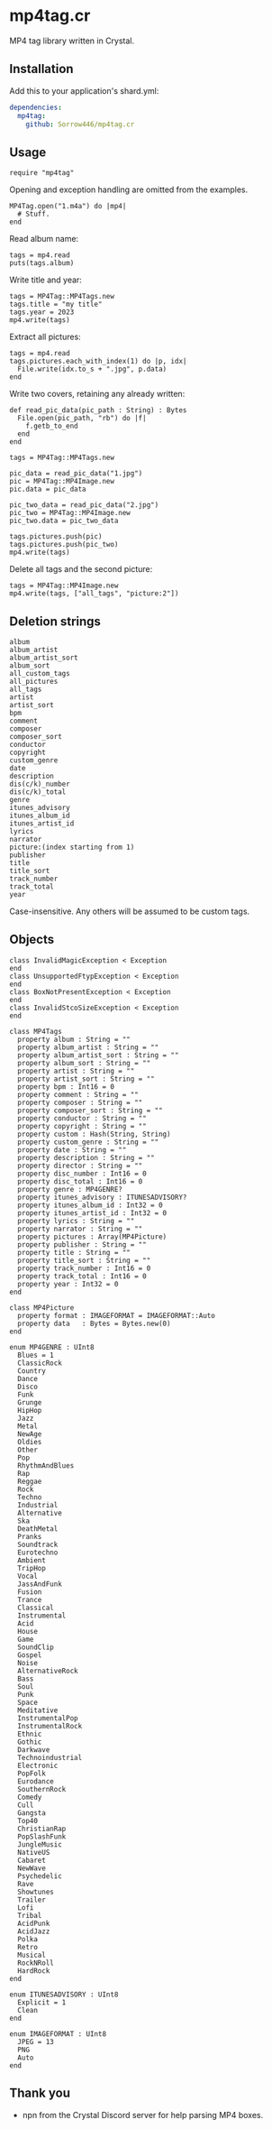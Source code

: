 # mp4tag.cr
MP4 tag library written in Crystal.

## Installation
Add this to your application's shard.yml:
```yaml
dependencies:
  mp4tag:
    github: Sorrow446/mp4tag.cr
```

## Usage
```crystal
require "mp4tag"
```
Opening and exception handling are omitted from the examples.
```crystal
MP4Tag.open("1.m4a") do |mp4|
  # Stuff.
end
```
Read album name:
```crystal
tags = mp4.read
puts(tags.album)
```

Write title and year:
```crystal
tags = MP4Tag::MP4Tags.new
tags.title = "my title"
tags.year = 2023
mp4.write(tags)
```

Extract all pictures:
```crystal
tags = mp4.read
tags.pictures.each_with_index(1) do |p, idx|
  File.write(idx.to_s + ".jpg", p.data)
end
```

Write two covers, retaining any already written:
```crystal
def read_pic_data(pic_path : String) : Bytes
  File.open(pic_path, "rb") do |f|
    f.getb_to_end
  end
end

tags = MP4Tag::MP4Tags.new

pic_data = read_pic_data("1.jpg")
pic = MP4Tag::MP4Image.new
pic.data = pic_data

pic_two_data = read_pic_data("2.jpg")
pic_two = MP4Tag::MP4Image.new
pic_two.data = pic_two_data

tags.pictures.push(pic)
tags.pictures.push(pic_two)
mp4.write(tags)
```

Delete all tags and the second picture:
```crystal
tags = MP4Tag::MP4Image.new
mp4.write(tags, ["all_tags", "picture:2"])
```

## Deletion strings
```
album
album_artist
album_artist_sort
album_sort
all_custom_tags
all_pictures
all_tags
artist
artist_sort
bpm
comment
composer
composer_sort
conductor
copyright
custom_genre
date
description
dis(c/k)_number
dis(c/k)_total
genre
itunes_advisory
itunes_album_id
itunes_artist_id
lyrics
narrator
picture:(index starting from 1)
publisher
title
title_sort
track_number
track_total
year
```
Case-insensitive. Any others will be assumed to be custom tags.

## Objects
```crystal
class InvalidMagicException < Exception
end
class UnsupportedFtypException < Exception
end
class BoxNotPresentException < Exception
end
class InvalidStcoSizeException < Exception
end

class MP4Tags
  property album : String = ""
  property album_artist : String = ""
  property album_artist_sort : String = ""
  property album_sort : String = ""
  property artist : String = ""
  property artist_sort : String = ""
  property bpm : Int16 = 0
  property comment : String = ""
  property composer : String = ""
  property composer_sort : String = ""
  property conductor : String = ""
  property copyright : String = ""  
  property custom : Hash(String, String)
  property custom_genre : String = ""
  property date : String = ""
  property description : String = ""
  property director : String = ""
  property disc_number : Int16 = 0
  property disc_total : Int16 = 0
  property genre : MP4GENRE?
  property itunes_advisory : ITUNESADVISORY?
  property itunes_album_id : Int32 = 0
  property itunes_artist_id : Int32 = 0
  property lyrics : String = ""  
  property narrator : String = ""
  property pictures : Array(MP4Picture)
  property publisher : String = ""
  property title : String = ""
  property title_sort : String = ""
  property track_number : Int16 = 0
  property track_total : Int16 = 0
  property year : Int32 = 0
end

class MP4Picture
  property format : IMAGEFORMAT = IMAGEFORMAT::Auto
  property data   : Bytes = Bytes.new(0)
end

enum MP4GENRE : UInt8
  Blues = 1
  ClassicRock
  Country
  Dance
  Disco
  Funk
  Grunge
  HipHop
  Jazz
  Metal
  NewAge
  Oldies
  Other
  Pop
  RhythmAndBlues
  Rap
  Reggae
  Rock
  Techno
  Industrial
  Alternative
  Ska
  DeathMetal
  Pranks
  Soundtrack
  Eurotechno
  Ambient
  TripHop
  Vocal
  JassAndFunk
  Fusion
  Trance
  Classical
  Instrumental
  Acid
  House
  Game
  SoundClip
  Gospel
  Noise
  AlternativeRock
  Bass
  Soul
  Punk
  Space
  Meditative
  InstrumentalPop
  InstrumentalRock
  Ethnic
  Gothic
  Darkwave
  Technoindustrial
  Electronic
  PopFolk
  Eurodance
  SouthernRock
  Comedy
  Cull
  Gangsta
  Top40
  ChristianRap
  PopSlashFunk
  JungleMusic
  NativeUS
  Cabaret
  NewWave
  Psychedelic
  Rave
  Showtunes
  Trailer
  Lofi
  Tribal
  AcidPunk
  AcidJazz
  Polka
  Retro
  Musical
  RockNRoll
  HardRock
end

enum ITUNESADVISORY : UInt8
  Explicit = 1
  Clean
end

enum IMAGEFORMAT : UInt8
  JPEG = 13
  PNG
  Auto
end
```

## Thank you
- npn from the Crystal Discord server for help parsing MP4 boxes.

